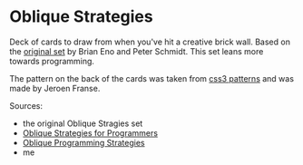 # Oblique Strategies

Deck of cards to draw from when you've hit a creative brick wall. Based on the [original set](https://en.wikipedia.org/wiki/Oblique_Strategies) by Brian Eno and Peter Schmidt. This set leans more towards programming.

The pattern on the back of the cards was taken from [css3 patterns](http://lea.verou.me/css3patterns/#weave) and was made by Jeroen Franse.

Sources:

- the original Oblique Stragies set
- [Oblique Strategies for Programmers](https://github.com/RobBlackwell/oblique-strategies-for-programmers)
- [Oblique Programming Strategies](https://traviscj.com/blog/oblique_programming_strategies.html)
- me
